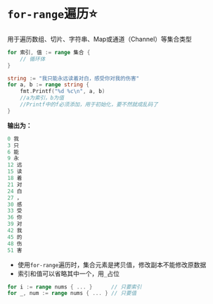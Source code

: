 # `for-range`遍历⭐
用于遍历数组、切片、字符串、Map或通道（Channel）等集合类型
```go
for 索引, 值 := range 集合 {
    // 循环体
}
```

```go
string := "我只能永远读着对白，感受你对我的伤害"
for a, b := range string {
    fmt.Printf("%d %c\n", a, b)
    //a为索引，b为值
    //Printf中的f必须添加，用于初始化，要不然就成乱码了
}
```
**输出为：**
```go
0 我
3 只
6 能
9 永
12 远
15 读
18 着
21 对
24 白
27 ，
30 感
33 受
36 你
39 对
42 我
45 的
48 伤
51 害
```
* 使用`for-range`遍历时，集合元素是拷贝值，修改副本不能修改原数据
* 索引和值可以省略其中一个，用`_`占位
```go
for i := range nums { ... }      // 只要索引
for _, num := range nums { ... } // 只要值
```